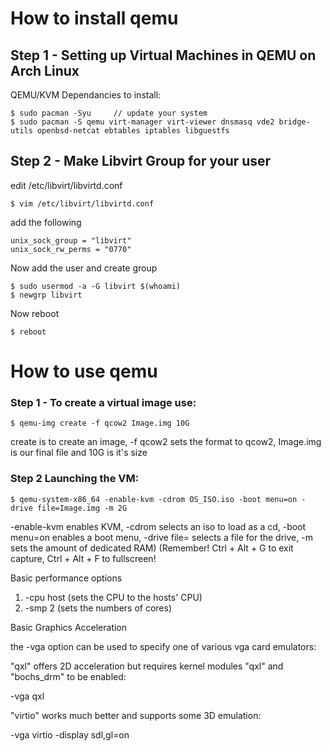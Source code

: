 # How to install qemu

## Step 1 - Setting up Virtual Machines in QEMU on Arch Linux
QEMU/KVM Dependancies to install:
```
$ sudo pacman -Syu     // update your system
$ sudo pacman -S qemu virt-manager virt-viewer dnsmasq vde2 bridge-utils openbsd-netcat ebtables iptables libguestfs
```
## Step 2 - Make Libvirt Group for your user
edit /etc/libvirt/libvirtd.conf
~~~
$ vim /etc/libvirt/libvirtd.conf
~~~
add the following
~~~
unix_sock_group = "libvirt"
unix_sock_rw_perms = "0770"
~~~
Now add the user and create group
~~~
$ sudo usermod -a -G libvirt $(whoami)
$ newgrp libvirt
~~~
Now reboot
~~~
$ reboot
~~~

# How to use qemu 
### Step 1 - To create a virtual image use:
```
$ qemu-img create -f qcow2 Image.img 10G
```
create is to create an image, -f qcow2 sets the format to qcow2, Image.img is our final file and 10G is it's size

### Step 2 Launching the VM:
```
$ qemu-system-x86_64 -enable-kvm -cdrom OS_ISO.iso -boot menu=on -drive file=Image.img -m 2G
```
-enable-kvm enables KVM, -cdrom selects an iso to load as a cd, -boot menu=on enables a boot menu, -drive file= selects a file for the drive, -m sets the amount of dedicated RAM)
(Remember! Ctrl + Alt + G to exit capture, Ctrl + Alt + F to fullscreen!


Basic performance options
1. -cpu host (sets the CPU to the hosts' CPU)
2. -smp 2 (sets the numbers of cores)

Basic Graphics Acceleration

the -vga option can be used to specify one of various vga card emulators:

"qxl" offers 2D acceleration but requires kernel modules "qxl" and "bochs_drm" to be enabled:

-vga qxl

"virtio" works much better and supports some 3D emulation:

-vga virtio -display sdl,gl=on


